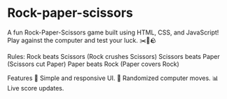 # Rock-paper-scissors

A fun Rock-Paper-Scissors game built using HTML, CSS, and JavaScript! Play against the computer and test your luck. ✂️📜🪨

Rules:
Rock beats Scissors (Rock crushes Scissors)
Scissors beats Paper (Scissors cut Paper)
Paper beats Rock (Paper covers Rock)

Features
🎨 Simple and responsive UI.
🤖 Randomized computer moves.
📊 Live score updates.

